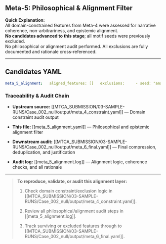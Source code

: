 ## Meta-5: Philosophical & Alignment Filter

**Quick Explanation:**  
All domain-constrained features from Meta-4 were assessed for narrative coherence, non-arbitrariness, and epistemic alignment.  
**No candidates advanced to this stage**; all motif seeds were previously excluded.  
No philosophical or alignment audit performed. All exclusions are fully documented and rationale cross-referenced.

---

## Candidates YAML

``` yaml
meta_5_alignment:   aligned_features: []   exclusions:     - seed: "anaconda movement = river formation"       reason: "Rejected in Meta-1/2/3/4: only standard river morphology detected; excluded prior to alignment audit."     - seed: "anaconda rest = lagoon formation"       reason: "Rejected in Meta-1/2/3/4: no geomorphically unique lagoon/depression; excluded prior to alignment audit."     - seed: "anaconda coil = island creation"       reason: "Rejected in Meta-1/2/3/4: no island feature detected or supported by DEM; excluded prior to alignment audit."     - seed: "anaconda becomes guardian of water"       reason: "Rejected in Meta-1/2/3/4: no geomorphically unique feature or deep basin detected; excluded prior to alignment audit."   summary: "No candidates advanced to philosophical/alignment audit; all motif seeds were previously excluded at Meta-1/2/3/4."   input_source: "meta_4_constrained.yaml"
```


### Traceability & Audit Chain

- **Upstream source:** [[MTCA_SUBMISSION/03-SAMPLE-RUNS/Case_002_null/output/meta_4_constraint.yaml]] — Domain constraint audit output
    
- **This file:** [[meta_5_alignment.yaml]] — Philosophical and epistemic alignment filter
    
- **Downstream audit:** [[MTCA_SUBMISSION/03-SAMPLE-RUNS/Case_002_null/output/meta_6_final.yaml]] — Final compression, deduplication, and justification
    
- **Audit log:** [[meta_5_alignment.log]] — Alignment logic, coherence checks, and all rationale
    

---

> **To reproduce, validate, or audit this alignment layer:**
> 
> 1. Check domain constraint/exclusion logic in [[MTCA_SUBMISSION/03-SAMPLE-RUNS/Case_002_null/output/meta_4_constraint.yaml]].
>     
> 2. Review all philosophical/alignment audit steps in [[meta_5_alignment.log]].
>     
> 3. Track surviving or excluded features through to [[MTCA_SUBMISSION/03-SAMPLE-RUNS/Case_002_null/output/meta_6_final.yaml]].
